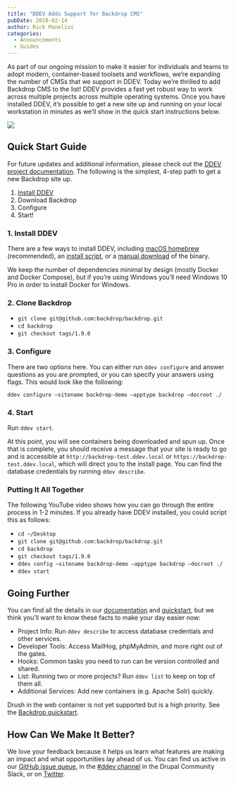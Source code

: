 ```yaml
---
title: "DDEV Adds Support for Backdrop CMS"
pubDate: 2018-02-14
author: Rick Manelius
categories:
  - Announcements
  - Guides
---
```


As part of our ongoing mission to make it easier for individuals and teams to adopt modern, container-based toolsets and workflows, we’re expanding the number of CMSs that we support in DDEV. Today we’re thrilled to add Backdrop CMS to the list! DDEV provides a fast yet robust way to work across multiple projects across multiple operating systems. Once you have installed DDEV, it’s possible to get a new site up and running on your local workstation in minutes as we’ll show in the quick start instructions below.

![](/img/blog/2018/02/backdrop-logo-horizontal-0.png)

## Quick Start Guide

For future updates and additional information, please check out the [DDEV project documentation](https://ddev.readthedocs.io/en/latest/). The following is the simplest, 4-step path to get a new Backdrop site up.

1. [Install DDEV](https://ddev.readthedocs.io/en/latest/#installation)
2. Download Backdrop
3. Configure
4. Start!

### 1. Install DDEV

There are a few ways to install DDEV, including [macOS homebrew](https://ddev.readthedocs.io/en/latest/#homebrew-macos) (recommended), an [install script](https://ddev.readthedocs.io/en/latest/#installation-script-linux-and-macos), or a [manual download](https://ddev.readthedocs.io/en/latest/#manual-installation-linux-and-macos) of the binary.

We keep the number of dependencies minimal by design (mostly Docker and Docker Compose), but if you’re using Windows you’ll need Windows 10 Pro in order to install Docker for Windows.

### 2. Clone Backdrop

- `git clone git@github.com:backdrop/backdrop.git`
- `cd backdrop`
- `git checkout tags/1.9.0`

### 3. Configure

There are two options here. You can either run `ddev configure` and answer questions as you are prompted, or you can specify your answers using flags. This would look like the following:

```
ddev configure –sitename backdrop-demo –apptype backdrop –docroot ./
```

### 4. Start

Run `ddev start`.

At this point, you will see containers being downloaded and spun up. Once that is complete, you should receive a message that your site is ready to go and is accessible at `http://backdrop-test.ddev.local` or `https://backdrop-test.ddev.local`, which will direct you to the install page. You can find the database credentials by running `ddev describe`.

### Putting It All Together

The following YouTube video shows how you can go through the entire process in 1-2 minutes. If you already have DDEV installed, you could script this as follows:

- `cd ~/Desktop`
- `git clone git@github.com:backdrop/backdrop.git`
- `cd backdrop`
- `git checkout tags/1.9.0`
- `ddev config –sitename backdrop-demo –apptype backdrop –docroot ./`
- `ddev start`

## Going Further

You can find all the details in our [documentation](https://ddev.readthedocs.io/) and [quickstart](/quickstart), but we think you’ll want to know these facts to make your day easier now:

- Project Info: Run `ddev describe` to access database credentials and other services.
- Developer Tools: Access MailHog, phpMyAdmin, and more right out of the gates.
- Hooks: Common tasks you need to run can be version controlled and shared.
- List: Running two or more projects? Run `ddev list` to keep on top of them all.
- Additional Services: Add new containers (e.g. Apache Solr) quickly.

Drush in the web container is not yet supported but is a high priority. See the [Backdrop quickstart](https://ddev.readthedocs.io/en/latest/users/cli-usage/#backdrop-quickstart).

## How Can We Make It Better?

We love your feedback because it helps us learn what features are making an impact and what opportunities lay ahead of us. You can find us active in our [GitHub issue queue](https://github.com/drud/ddev/issues), in the [#ddev channel](https://drupal.slack.com/messages/C5TQRQZRR) in the Drupal Community Slack, or on [Twitter](https://twitter.com/drud).
